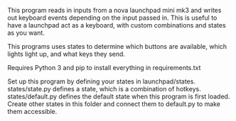 This program reads in inputs from a nova launchpad mini mk3 and writes out keyboard events depending on the input passed in. This is useful to have a launchpad act as a keyboard, with custom combinations and states as you want.

This programs uses states to determine which buttons are available, which lights light up, and what keys they send.

Requires Python 3 and pip to install everything in requirements.txt

Set up this program by defining your states in launchpad/states. states/state.py defines a state, which is a combination of hotkeys. states/default.py defines the default state when this program is first loaded. Create other states in this folder and connect them to default.py to make them accessible.
